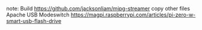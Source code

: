 note:
Build https://github.com/jacksonliam/mjpg-streamer
copy other files
Apache
USB Modeswitch
https://magpi.raspberrypi.com/articles/pi-zero-w-smart-usb-flash-drive
